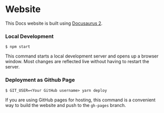 # Website

This Docs website is built using [Docusaurus 2](https://docusaurus.io/).

### Local Development

```
$ npm start
```

This command starts a local development server and opens up a browser window. Most changes are reflected live without having to restart the server.

### Deployment as Github Page

```
$ GIT_USER=<Your GitHub username> yarn deploy
```

If you are using GitHub pages for hosting, this command is a convenient way to build the website and push to the `gh-pages` branch.
